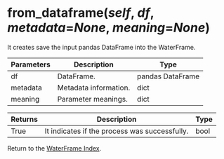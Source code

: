 # from_dataframe(*self*, *df*, *metadata*=*None*, *meaning*=*None*)

It creates save the input pandas DataFrame into the WaterFrame.

Parameters | Description | Type
--- | --- | ---
df | DataFrame. | pandas DataFrame
metadata | Metadata information. | dict
meaning | Parameter meanings. | dict

Returns | Description | Type
--- | --- | ---
True | It indicates if the process was successfully. | bool

Return to the [WaterFrame Index](index_waterframe.md).
